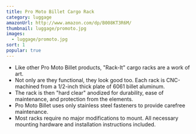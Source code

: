 ```yaml
---
title: Pro Moto Billet Cargo Rack
category: luggage
amazonUrl: http://www.amazon.com/dp/B008KT3R6M/
thumbnail: luggage/promoto.jpg
images:
  - luggage/promoto.jpg
sort: 1
popular: true
---
```


* Like other Pro Moto Billet products, "Rack-It" cargo racks are a work of art.
* Not only are they functional, they look good too. Each rack is CNC-machined from a 1/2-inch thick plate of 6061 billet aluminum.
* The rack is then "hard clear" anodized for durability, ease of maintenance, and protection from the elements.
* Pro Moto Billet uses only stainless steel fasteners to provide carefree maintenance.
* Most racks require no major modifications to mount. All necessary mounting hardware and installation instructions included.

